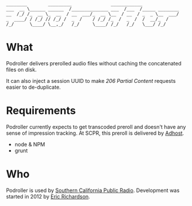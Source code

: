     ________        _________               ____________
    ___  __ \______ ______  /______________ ___  /___  /_____ ________
    __  /_/ /_  __ \_  __  / __  ___/_  __ \__  / __  / _  _ \__  ___/
    _  ____/ / /_/ // /_/ /  _  /    / /_/ /_  /  _  /  /  __/_  /
    /_/      \____/ \__,_/   /_/     \____/ /_/   /_/   \___/ /_/

# What

Podroller delivers prerolled audio files without caching the concatenated
files on disk.

It can also inject a session UUID to make _206 Partial Content_ requests easier
to de-duplicate.

# Requirements

Podroller currently expects to get transcoded preroll and doesn't have any
sense of impression tracking. At SCPR, this preroll is delivered by
[Adhost](https://github.com/scpr/Adhost).

* node & NPM
* grunt

# Who

Podroller is used by [Southern California Public Radio](http://www.scpr.org).
Development was started in 2012 by [Eric Richardson](http://ewr.is).
